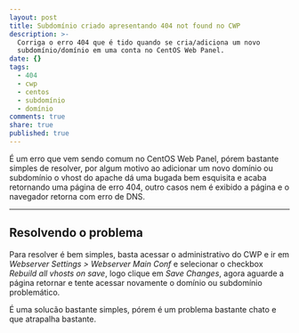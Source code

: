 ```yaml
---
layout: post
title: Subdomínio criado apresentando 404 not found no CWP
description: >-
  Corriga o erro 404 que é tido quando se cria/adiciona um novo
  subdomínio/domínio em uma conta no CentOS Web Panel.
date: {}
tags:
  - 404
  - cwp
  - centos
  - subdomínio
  - domínio
comments: true
share: true
published: true
---
```


É um erro que vem sendo comum no CentOS Web Panel, pórem bastante simples de resolver, por algum motivo ao adicionar um novo domínio ou subdomínio o vhost do apache dá uma bugada bem esquisita e acaba retornando uma página de erro 404, outro casos nem é exibido a página e o navegador retorna com erro de DNS.

---
## Resolvendo o problema
Para resolver é bem simples, basta acessar o administrativo do CWP e ir em *Webserver Settings > Webserver Main Conf* e selecionar o checkbox *Rebuild all vhosts on save*, logo clique em *Save Changes*, agora aguarde a página retornar e tente acessar novamente o domínio ou subdomínio problemático.

É uma solucão bastante simples, pórem é um problema bastante chato e que atrapalha bastante.
